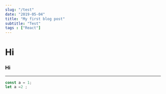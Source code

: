 ```yaml
---
slug: "/test"
date: "2019-05-04"
title: "My first blog post"
subtitle: "Test"
tags : ["React"]
---
```

# Hi

### Hi
---
```javascript
const a = 1;
let a =2 ;
```